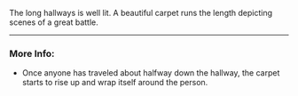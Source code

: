 The long hallways is well lit. A beautiful carpet runs the length depicting scenes of a great battle.

---

### More Info:

* Once anyone has traveled about halfway down the hallway, the carpet starts to rise up and wrap itself around the person.